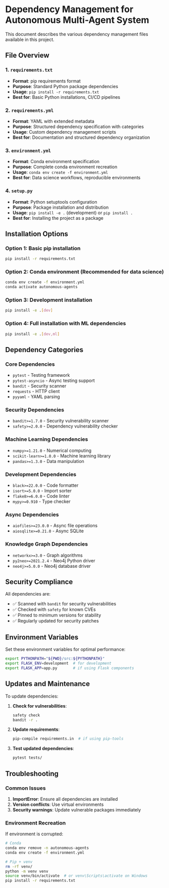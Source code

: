 # Dependency Management for Autonomous Multi-Agent System

This document describes the various dependency management files available in this project.

## File Overview

### 1. `requirements.txt` 
- **Format**: pip requirements format
- **Purpose**: Standard Python package dependencies
- **Usage**: `pip install -r requirements.txt`
- **Best for**: Basic Python installations, CI/CD pipelines

### 2. `requirements.yml`
- **Format**: YAML with extended metadata
- **Purpose**: Structured dependency specification with categories
- **Usage**: Custom dependency management scripts
- **Best for**: Documentation and structured dependency organization

### 3. `environment.yml`
- **Format**: Conda environment specification
- **Purpose**: Complete conda environment recreation
- **Usage**: `conda env create -f environment.yml`
- **Best for**: Data science workflows, reproducible environments

### 4. `setup.py`
- **Format**: Python setuptools configuration
- **Purpose**: Package installation and distribution
- **Usage**: `pip install -e .` (development) or `pip install .`
- **Best for**: Installing the project as a package

## Installation Options

### Option 1: Basic pip installation
```bash
pip install -r requirements.txt
```

### Option 2: Conda environment (Recommended for data science)
```bash
conda env create -f environment.yml
conda activate autonomous-agents
```

### Option 3: Development installation
```bash
pip install -e .[dev]
```

### Option 4: Full installation with ML dependencies
```bash
pip install -e .[dev,ml]
```

## Dependency Categories

### Core Dependencies
- `pytest` - Testing framework
- `pytest-asyncio` - Async testing support
- `bandit` - Security scanner
- `requests` - HTTP client
- `pyyaml` - YAML parsing

### Security Dependencies
- `bandit>=1.7.0` - Security vulnerability scanner
- `safety>=2.0.0` - Dependency vulnerability checker

### Machine Learning Dependencies
- `numpy>=1.21.0` - Numerical computing
- `scikit-learn>=1.0.0` - Machine learning library
- `pandas>=1.3.0` - Data manipulation

### Development Dependencies
- `black>=22.0.0` - Code formatter
- `isort>=5.0.0` - Import sorter
- `flake8>=6.0.0` - Code linter
- `mypy>=0.910` - Type checker

### Async Dependencies
- `aiofiles>=23.0.0` - Async file operations
- `aiosqlite>=0.21.0` - Async SQLite

### Knowledge Graph Dependencies
- `networkx>=3.0` - Graph algorithms
- `py2neo>=2021.2.4` - Neo4j Python driver
- `neo4j>=5.0.0` - Neo4j database driver

## Security Compliance

All dependencies are:
- ✅ Scanned with `bandit` for security vulnerabilities
- ✅ Checked with `safety` for known CVEs
- ✅ Pinned to minimum versions for stability
- ✅ Regularly updated for security patches

## Environment Variables

Set these environment variables for optimal performance:

```bash
export PYTHONPATH="${PWD}/src:${PYTHONPATH}"
export FLASK_ENV=development  # for development
export FLASK_APP=app.py       # if using Flask components
```

## Updates and Maintenance

To update dependencies:

1. **Check for vulnerabilities**:
   ```bash
   safety check
   bandit -r .
   ```

2. **Update requirements**:
   ```bash
   pip-compile requirements.in  # if using pip-tools
   ```

3. **Test updated dependencies**:
   ```bash
   pytest tests/
   ```

## Troubleshooting

### Common Issues

1. **ImportError**: Ensure all dependencies are installed
2. **Version conflicts**: Use virtual environments
3. **Security warnings**: Update vulnerable packages immediately

### Environment Recreation

If environment is corrupted:
```bash
# Conda
conda env remove -n autonomous-agents
conda env create -f environment.yml

# Pip + venv
rm -rf venv/
python -m venv venv
source venv/bin/activate  # or venv\Scripts\activate on Windows
pip install -r requirements.txt
```
